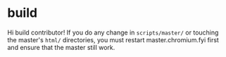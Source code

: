 # build

Hi build contributor! If you do any change in `scripts/master/` or touching the
master's `html/` directories, you must restart master.chromium.fyi first and
ensure that the master still work.

